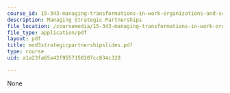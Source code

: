 ```yaml
---
course_id: 15-343-managing-transformations-in-work-organizations-and-society-spring-2002
description: Managing Strategic Partnerships
file_location: /coursemedia/15-343-managing-transformations-in-work-organizations-and-society-spring-2002/a1a23fa65a42f9557150207cc834c328_mod3strategicpartnershipslides.pdf
file_type: application/pdf
layout: pdf
title: mod3strategicpartnershipslides.pdf
type: course
uid: a1a23fa65a42f9557150207cc834c328

---
```

None